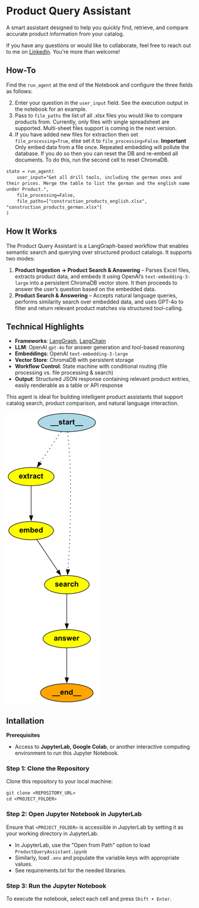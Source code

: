 # Product Query Assistant

A smart assistant designed to help you quickly find, retrieve, and compare accurate product information from your catalog. 

If you have any questions or would like to collaborate, feel free to reach out to me on [LinkedIn](https://www.linkedin.com/in/jenya-stoeva-60477249/). You're more than welcome!

## How-To

Find the ```run_agent``` at the end of the Notebook and configure the three fields as follows: 

2. Enter your question in the ```user_input``` field. See the execution output in the notebook for an example.
3. Pass to ```file_paths``` the list of all .xlsx files you would like to compare products from. Currently, only files with single spreadsheet are supported. Multi-sheet files support is coming in the next version.
4. If you have added new files for extraction then set ```file_processing=True```, else set it to ```file_processing=False```. **Important** Only embed data from a file once. Repeated embedding will pollute the database. If you do so then you can reset the DB and re-embed all documents. To do this, run the second cell to reset ChromaDB.

```
state = run_agent(
    user_input="Get all drill tools, including the german ones and their prices. Merge the table to list the german and the english name under Product.",
    file_processing=False,
    file_paths=["construction_products_english.xlsx", "construction_products_german.xlsx"]
)
```

## How It Works

The Product Query Assistant is a LangGraph-based workflow that enables semantic search and querying over structured product catalogs. It supports two modes:

1. **Product Ingestion -> Product Search & Answering** – Parses Excel files, extracts product data, and embeds it using OpenAI’s `text-embedding-3-large` into a persistent ChromaDB vector store. It then proceeds to answer the user’s question based on the embedded data.
2. **Product Search & Answering** – Accepts natural language queries, performs similarity search over embedded data, and uses GPT-4o to filter and return relevant product matches via structured tool-calling.

## Technical Highlights
- **Frameworks**: [LangGraph](https://github.com/langchain-ai/langgraph), [LangChain](https://github.com/langchain-ai/langchain)
- **LLM**: OpenAI `gpt-4o` for answer generation and tool-based reasoning
- **Embeddings**: OpenAI `text-embedding-3-large`
- **Vector Store**: ChromaDB with persistent storage
- **Workflow Control**: State machine with conditional routing (file processing vs. file processing & search)
- **Output**: Structured JSON response containing relevant product entries, easily renderable as a table or API response

This agent is ideal for building intelligent product assistants that support catalog search, product comparison, and natural language interaction.

![LangGraph Workflow](https://github.com/jenyss/ProductQueryAssistant/blob/main/workflow_graph.png)


## Intallation

<b>Prerequisites</b>

* Access to <b>JupyterLab, Google Colab</b>, or another interactive computing environment to run this Jupyter Notebook.

### Step 1: Clone the Repository

Clone this repository to your local machine:
```
git clone <REPOSITORY_URL>
cd <PROJECT_FOLDER>
```

### Step 2: Open Jupyter Notebook in JupyterLab

Ensure that ```<PROJECT_FOLDER>``` is accessible in JupyterLab by setting it as your working directory in JupyterLab.
 * In JupyterLab, use the "Open from Path" option to load ```ProductQueryAssistant.ipynb```
 * Similarly, load ```.env``` and populate the variable keys with appropriate values.
 * See requirements.txt for the needed libraries.
   
### Step 3: Run the Jupyter Notebook

To execute the notebook, select each cell and press ```Shift + Enter```.

